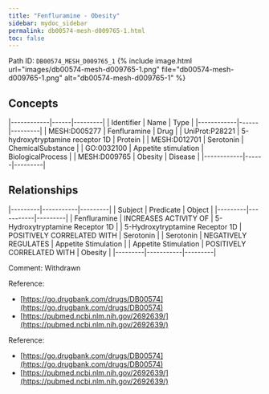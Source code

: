 ```yaml
---
title: "Fenfluramine - Obesity"
sidebar: mydoc_sidebar
permalink: db00574-mesh-d009765-1.html
toc: false 
---
```



Path ID: `DB00574_MESH_D009765_1`
{% include image.html url="images/db00574-mesh-d009765-1.png" file="db00574-mesh-d009765-1.png" alt="db00574-mesh-d009765-1" %}

## Concepts

|------------|------|---------|
| Identifier | Name | Type    |
|------------|------|---------|
| MESH:D005277 | Fenfluramine | Drug |
| UniProt:P28221 | 5-hydroxytryptamine receptor 1D | Protein |
| MESH:D012701 | Serotonin | ChemicalSubstance |
| GO:0032100 | Appetite stimulation | BiologicalProcess |
| MESH:D009765 | Obesity | Disease |
|------------|------|---------|

## Relationships

|---------|-----------|---------|
| Subject | Predicate | Object  |
|---------|-----------|---------|
| Fenfluramine | INCREASES ACTIVITY OF | 5-Hydroxytryptamine Receptor 1D |
| 5-Hydroxytryptamine Receptor 1D | POSITIVELY CORRELATED WITH | Serotonin |
| Serotonin | NEGATIVELY REGULATES | Appetite Stimulation |
| Appetite Stimulation | POSITIVELY CORRELATED WITH | Obesity |
|---------|-----------|---------|

Comment: Withdrawn

Reference: 
  - [https://go.drugbank.com/drugs/DB00574](https://go.drugbank.com/drugs/DB00574)
  - [https://pubmed.ncbi.nlm.nih.gov/2692639/](https://pubmed.ncbi.nlm.nih.gov/2692639/)

Reference: 
  - [https://go.drugbank.com/drugs/DB00574](https://go.drugbank.com/drugs/DB00574)
  - [https://pubmed.ncbi.nlm.nih.gov/2692639/](https://pubmed.ncbi.nlm.nih.gov/2692639/)
